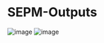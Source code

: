 # SEPM-Outputs
![image](https://user-images.githubusercontent.com/81670033/221516861-4feb8804-96b5-47e2-86ba-211428b644aa.png)
![image](https://user-images.githubusercontent.com/81670033/221516765-b5448137-3c85-4b40-9a91-f225e6ddfa6c.png)

